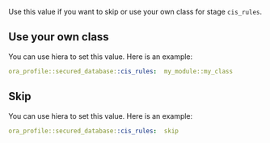 Use this value if you want to skip or use your own class for stage `cis_rules`.

## Use your own class

You can use hiera to set this value. Here is an example:

```yaml
ora_profile::secured_database::cis_rules:  my_module::my_class
```

## Skip

You can use hiera to set this value. Here is an example:

```yaml
ora_profile::secured_database::cis_rules:  skip
```
